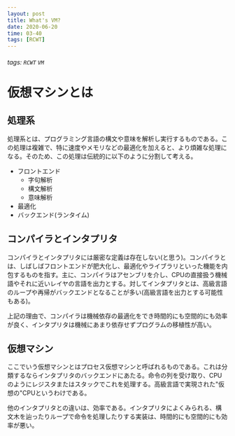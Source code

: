 ```yaml
---
layout: post
title: What's VM?
date: 2020-06-20
time: 03-40
tags: [RCWT]
---
```

###### tags: `RCWT` `VM` 
# 仮想マシンとは
## 処理系
処理系とは、プログラミング言語の構文や意味を解析し実行するものである。この処理は複雑で、特に速度やメモリなどの最適化を加えると、より煩雑な処理になる。そのため、この処理は伝統的に以下のように分割して考える。
- フロントエンド
  - 字句解析
  - 構文解析
  - 意味解析
- 最適化
- バックエンド(ランタイム)

## コンパイラとインタプリタ
コンパイラとインタプリタには厳密な定義は存在しない(と思う)。コンパイラとは、しばしばフロントエンドが肥大化し、最適化やライブラリといった機能を内包するものを指す。主に、コンパイラはアセンブリを介し、CPUの直接扱う機械語やそれに近いレイヤの言語を出力とする。対してインタプリタとは、高級言語のループや再帰がバックエンドとなることが多い(高級言語を出力とする可能性もある)。

上記の理由で、コンパイラは機械依存の最適化をでき時間的にも空間的にも効率が良く、インタプリタは機械にあまり依存せずプログラムの移植性が高い。
## 仮想マシン
ここでいう仮想マシンとはプロセス仮想マシンと呼ばれるものである。これは分類するならインタプリタのバックエンドにあたる。命令の列を受け取り、CPUのようにレジスタまたはスタックでこれを処理する。高級言語で実現された"仮想の"CPUというわけである。

他のインタプリタとの違いは、効率である。インタプリタによくみられる、構文木を辿ったりループで命令を処理したりする実装は、時間的にも空間的にも効率が悪い。